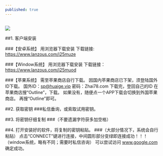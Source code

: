 ```yaml
---
published: true
---
```

## 
![]({{site.baseurl}}/https://imgchr.com/i/i5HtSI)

##1. 客户端安装

###【安卓系统】
用浏览器下载安装
下载链接: https://www.lanzous.com/i25muze

###【Window系统】
用浏览器下载安装
下载链接：https://www.lanzous.com/i25muod

###【苹果系统】
需至苹果商店自行下载。
因国内苹果商店已下架，须登陆国外ID下载。
国外ID：sp@huaige.vip 密码：Zhai78.com
下载完，登回自己的ID
在苹果商店搜“Outline”，下载。
如果没有，随便点一个APP下载会切换到外国苹果商店。
再搜“Outline”即可。

##2. 获取密钥
###私信垂询，或索取试用密钥。

##3. 将密钥仔细复制
###（不要遗漏字符获多加空格）

##4. 打开安装好的软件，将复制的密钥粘贴。
###（大部分情况下，系统会自行粘贴）
点击“CONNECT”键进行连接，中间圆形部分变绿即连接成功！！！
（window系统，略有不同；需要时私信咨询）
可以尝试访问 www.google.com 确定成功。






